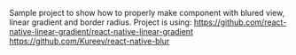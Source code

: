 Sample project to show how to properly make component with blured view, linear gradient and border radius.
Project is using:
https://github.com/react-native-linear-gradient/react-native-linear-gradient
https://github.com/Kureev/react-native-blur
